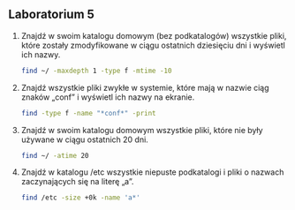 ## Laboratorium 5

1. Znajdź w swoim katalogu domowym (bez podkatalogów) wszystkie pliki, które zostały zmodyfikowane w ciągu ostatnich 
dziesięciu dni i wyświetl ich nazwy.
    ```sh
    find ~/ -maxdepth 1 -type f -mtime -10
    ```

2. Znajdź wszystkie pliki zwykłe w systemie, które mają w nazwie ciąg znaków „conf” i wyświetl ich nazwy na ekranie.
    ```sh
    find -type f -name "*conf*" -print
    ```

3. Znajdź w swoim katalogu domowym wszystkie pliki, które nie były używane w ciągu ostatnich 20 dni.
    ```sh 
    find ~/ -atime 20 
    ```

4. Znajdź w katalogu /etc wszystkie niepuste podkatalogi i pliki o nazwach zaczynających się na literę „a”.
    ```sh
    find /etc -size +0k -name 'a*'
    ```
